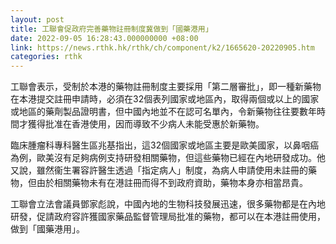 ```yaml
---
layout: post
title: 工聯會促政府完善藥物註冊制度冀做到「國藥港用」
date: 2022-09-05 16:28:43.000000000 +08:00
link: https://news.rthk.hk/rthk/ch/component/k2/1665620-20220905.htm
categories: rthk
---
```


工聯會表示，受制於本港的藥物註冊制度主要採用「第二層審批」，即一種新藥物在本港提交註冊申請時，必須在32個表列國家或地區內，取得兩個或以上的國家或地區的藥劑製品證明書，但中國內地並不在認可名單內，令新藥物往往要數年時間才獲得批准在香港使用，因而導致不少病人未能受惠於新藥物。

臨床腫瘤科專科醫生區兆基指出，這32個國家或地區主要是歐美國家，以鼻咽癌為例，歐美沒有足夠病例支持研發相關藥物，但這些藥物已經在內地研發成功。他又說，雖然衞生署容許醫生透過「指定病人」制度，為病人申請使用未註冊的藥物，但由於相關藥物未有在港註冊而得不到政府資助，藥物本身亦相當昂貴。

工聯會立法會議員鄧家彪說，中國內地的生物科技發展迅速，很多藥物都是在內地研發，促請政府容許獲國家藥品監督管理局批准的藥物，都可以在本港註冊使用，做到「國藥港用」。

